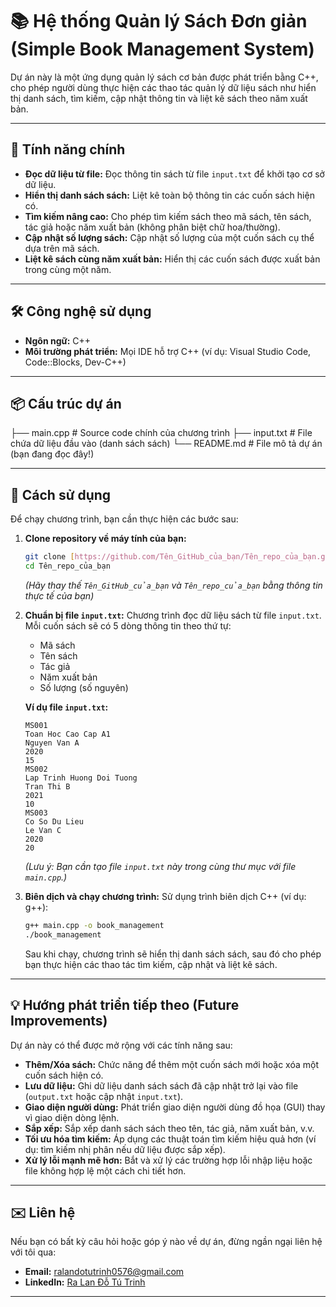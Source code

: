 # 📚 Hệ thống Quản lý Sách Đơn giản (Simple Book Management System)

Dự án này là một ứng dụng quản lý sách cơ bản được phát triển bằng C++, cho phép người dùng thực hiện các thao tác quản lý dữ liệu sách như hiển thị danh sách, tìm kiếm, cập nhật thông tin và liệt kê sách theo năm xuất bản.

--------------------------------------------------------------------------------------------------------------------------

## 🚀 Tính năng chính

* **Đọc dữ liệu từ file:** Đọc thông tin sách từ file `input.txt` để khởi tạo cơ sở dữ liệu.
* **Hiển thị danh sách sách:** Liệt kê toàn bộ thông tin các cuốn sách hiện có.
* **Tìm kiếm nâng cao:** Cho phép tìm kiếm sách theo mã sách, tên sách, tác giả hoặc năm xuất bản (không phân biệt chữ hoa/thường).
* **Cập nhật số lượng sách:** Cập nhật số lượng của một cuốn sách cụ thể dựa trên mã sách.
* **Liệt kê sách cùng năm xuất bản:** Hiển thị các cuốn sách được xuất bản trong cùng một năm.

--------------------------------------------------------------------------------------------------------------------------

## 🛠️ Công nghệ sử dụng

* **Ngôn ngữ:** C++
* **Môi trường phát triển:** Mọi IDE hỗ trợ C++ (ví dụ: Visual Studio Code, Code::Blocks, Dev-C++)

--------------------------------------------------------------------------------------------------------------------------

## 📦 Cấu trúc dự án

├── main.cpp                # Source code chính của chương trình
├── input.txt               # File chứa dữ liệu đầu vào (danh sách sách)
└── README.md               # File mô tả dự án (bạn đang đọc đây!)

--------------------------------------------------------------------------------------------------------------------------

## 📝 Cách sử dụng

Để chạy chương trình, bạn cần thực hiện các bước sau:

1.  **Clone repository về máy tính của bạn:**
    ```bash
    git clone [https://github.com/Tên_GitHub_của_bạn/Tên_repo_của_bạn.git](https://github.com/Tên_GitHub_của_bạn/Tên_repo_của_bạn.git)
    cd Tên_repo_của_bạn
    ```
    *(Hãy thay thế `Tên_GitHub_của_bạn` và `Tên_repo_của_bạn` bằng thông tin thực tế của bạn)*

2.  **Chuẩn bị file `input.txt`:**
    Chương trình đọc dữ liệu sách từ file `input.txt`. Mỗi cuốn sách sẽ có 5 dòng thông tin theo thứ tự:
    * Mã sách
    * Tên sách
    * Tác giả
    * Năm xuất bản
    * Số lượng (số nguyên)

    **Ví dụ file `input.txt`:**
    ```
    MS001
    Toan Hoc Cao Cap A1
    Nguyen Van A
    2020
    15
    MS002
    Lap Trinh Huong Doi Tuong
    Tran Thi B
    2021
    10
    MS003
    Co So Du Lieu
    Le Van C
    2020
    20
    ```
    *(Lưu ý: Bạn cần tạo file `input.txt` này trong cùng thư mục với file `main.cpp`.)*

3.  **Biên dịch và chạy chương trình:**
    Sử dụng trình biên dịch C++ (ví dụ: g++):
    ```bash
    g++ main.cpp -o book_management
    ./book_management
    ```
    Sau khi chạy, chương trình sẽ hiển thị danh sách sách, sau đó cho phép bạn thực hiện các thao tác tìm kiếm, cập nhật và liệt kê sách.

--------------------------------------------------------------------------------------------------------------------------

## 💡 Hướng phát triển tiếp theo (Future Improvements)

Dự án này có thể được mở rộng với các tính năng sau:

* **Thêm/Xóa sách:** Chức năng để thêm một cuốn sách mới hoặc xóa một cuốn sách hiện có.
* **Lưu dữ liệu:** Ghi dữ liệu danh sách sách đã cập nhật trở lại vào file (`output.txt` hoặc cập nhật `input.txt`).
* **Giao diện người dùng:** Phát triển giao diện người dùng đồ họa (GUI) thay vì giao diện dòng lệnh.
* **Sắp xếp:** Sắp xếp danh sách sách theo tên, tác giả, năm xuất bản, v.v.
* **Tối ưu hóa tìm kiếm:** Áp dụng các thuật toán tìm kiếm hiệu quả hơn (ví dụ: tìm kiếm nhị phân nếu dữ liệu được sắp xếp).
* **Xử lý lỗi mạnh mẽ hơn:** Bắt và xử lý các trường hợp lỗi nhập liệu hoặc file không hợp lệ một cách chi tiết hơn.

--------------------------------------------------------------------------------------------------------------------------

## ✉️ Liên hệ

Nếu bạn có bất kỳ câu hỏi hoặc góp ý nào về dự án, đừng ngần ngại liên hệ với tôi qua:
* **Email:** [ralandotutrinh0576@gmail.com](mailto:ralandotutrinh0576@gmail.com)
* **LinkedIn:** [Ra Lan Đỗ Tú Trinh](https://www.linkedin.com/in/ra-lan-do-tu-trinh-1992172799)
--------------------------------------------------------------------------------------------------------------------------
